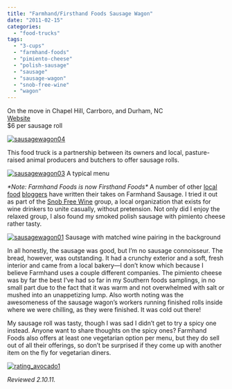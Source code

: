 ```yaml
---
title: "Farmhand/Firsthand Foods Sausage Wagon"
date: "2011-02-15"
categories:
  - "food-trucks"
tags:
  - "3-cups"
  - "farmhand-foods"
  - "pimiento-cheese"
  - "polish-sausage"
  - "sausage"
  - "sausage-wagon"
  - "snob-free-wine"
  - "wagon"
---
```


On the move in Chapel Hill, Carrboro, and Durham, NC\
[Website](http://www.firsthandfoods.com/)\
$6 per sausage roll

[![](http://s3.amazonaws.com/thegourmez-wpmedia/2011/02/sausagewagon04.jpg "sausagewagon04")](http://s3.amazonaws.com/thegourmez-wpmedia/2011/02/sausagewagon04.jpg)

This food truck is a partnership between its owners and local, pasture-raised animal producers and butchers to offer sausage rolls.




<div class="caption">

[![](http://s3.amazonaws.com/thegourmez-wpmedia/2011/02/sausagewagon03.jpg "sausagewagon03")](http://s3.amazonaws.com/thegourmez-wpmedia/2011/02/sausagewagon03.jpg) A typical menu</div>


_\*Note: Farmhand Foods is now Firsthand Foods\*_ A number of other [local](https://thegourmez-wpmedia.s3.amazonaws.com/2010/10/28/farmhand-foods-sausage-wagon/) [food](http://girlswithguts.blogspot.com/2010/11/full-steam-ahead-for-farmhand-foods.html) [bloggers](http://durhambitesofyum.blogspot.com/2011/01/sausage-truck-heaven-in-durham.html) have written their takes on Farmhand Sausage. I tried it out as part of the [Snob Free Wine](http://www.google.com/url?sa=t&source=web&cd=1&ved=0CBMQFjAA&url=http%3A%2F%2Fwww.meetup.com%2FSnob-free-wine%2F&rct=j&q=snob%20free%20wine&ei=MHtYTbnlMY2atwexk63IDA&usg=AFQjCNECKDRk-bUWketCrEqkoRntE8p1NA&sig2=i86v3aRyMiBvsMWQom-geQ&cad=rja) group, a local organization that exists for wine drinkers to unite casually, without pretension. Not only did I enjoy the relaxed group, I also found my smoked polish sausage with pimiento cheese rather tasty.




<div class="caption">

[![](http://s3.amazonaws.com/thegourmez-wpmedia/2011/02/sausagewagon01.jpg "sausagewagon01")](http://s3.amazonaws.com/thegourmez-wpmedia/2011/02/sausagewagon01.jpg) Sausage with matched wine pairing in the background</div>


In all honestly, the sausage was good, but I’m no sausage connoisseur. The bread, however, was outstanding. It had a crunchy exterior and a soft, fresh interior and came from a local bakery—I don’t know which because I believe Farmhand uses a couple different companies. The pimiento cheese was by far the best I’ve had so far in my Southern foods samplings, in no small part due to the fact that it was warm and not overwhelmed with salt or mushed into an unappetizing lump. Also worth noting was the awesomeness of the sausage wagon’s workers running finished rolls inside where we were chilling, as they were finished. It was cold out there!

My sausage roll was tasty, though I was sad I didn’t get to try a spicy one instead. Anyone want to share thoughts on the spicy ones? Farmhand Foods also offers at least one vegetarian option per menu, but they do sell out of all their offerings, so don’t be surprised if they come up with another item on the fly for vegetarian diners.

[![](http://s3.amazonaws.com/thegourmez-wpmedia/2009/02/rating_avocado1.gif "rating_avocado1")](http://s3.amazonaws.com/thegourmez-wpmedia/2009/02/rating_avocado1.gif)

_Reviewed 2.10.11._
